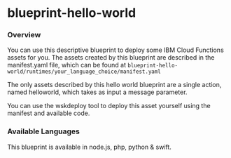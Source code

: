 # blueprint-hello-world

### Overview
You can use this descriptive blueprint to deploy some IBM Cloud Functions assets for you.  The assets created by this blueprint are described in the manifest.yaml file, which can be found at `blueprint-hello-world/runtimes/your_language_choice/manifest.yaml`

The only assets described by this hello world blueprint are a single action, named helloworld, which takes as input a message parameter.

You can use the wskdeploy tool to deploy this asset yourself using the manifest and available code.

### Available Languages
This blueprint is available in node.js, php, python & swift.
